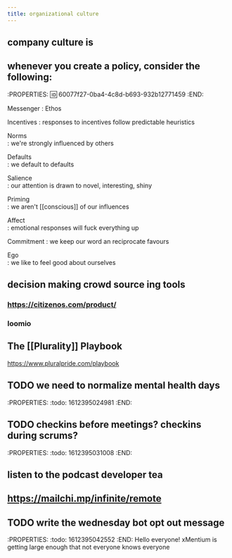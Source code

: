 ```yaml
---
title: organizational culture
---
```


## company culture is
## whenever you create a policy, consider the following:
:PROPERTIES:
:id: 60077f27-0ba4-4c8d-b693-932b12771459
:END:

Messenger
: Ethos

Incentives 
: responses to incentives follow predictable heuristics

Norms      
: we're strongly influenced by others

Defaults   
: we default to defaults

Salience   
: our attention is drawn to novel, interesting, shiny

Priming    
: we aren't [[conscious]] of our influences

Affect     
: emotional responses will fuck everything up

Commitment 
: we keep our word an reciprocate favours

Ego        
: we like to feel good about ourselves
## decision making crowd source ing tools
### https://citizenos.com/product/
### loomio
## The [[Plurality]] Playbook
https://www.pluralpride.com/playbook
## TODO we need to normalize mental health days
:PROPERTIES:
:todo: 1612395024981
:END:
## TODO checkins before meetings? checkins during scrums?
:PROPERTIES:
:todo: 1612395031008
:END:
## listen to the podcast  developer tea
## https://mailchi.mp/infinite/remote
## TODO write the wednesday bot opt out message
:PROPERTIES:
:todo: 1612395042552
:END:
Hello everyone! xMentium is getting large enough that not everyone knows everyone
